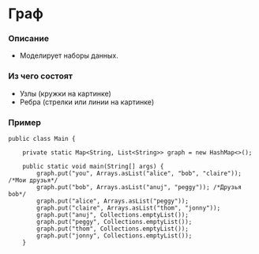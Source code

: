 # Граф


### Описание
  - Моделирует наборы данных. 
  
### Из чего состоят
  - Узлы (кружки на картинке)
  - Ребра (стрелки или линии на картинке)
  
### Пример 
````
public class Main {

    private static Map<String, List<String>> graph = new HashMap<>();
     
	public static void main(String[] args) {
	    graph.put("you", Arrays.asList("alice", "bob", "claire")); /*Мои друзья*/
		graph.put("bob", Arrays.asList("anuj", "peggy")); /*Друзья bob*/
        graph.put("alice", Arrays.asList("peggy"));
        graph.put("claire", Arrays.asList("thom", "jonny"));
        graph.put("anuj", Collections.emptyList());
        graph.put("peggy", Collections.emptyList());
        graph.put("thom", Collections.emptyList());
        graph.put("jonny", Collections.emptyList());
	}
````